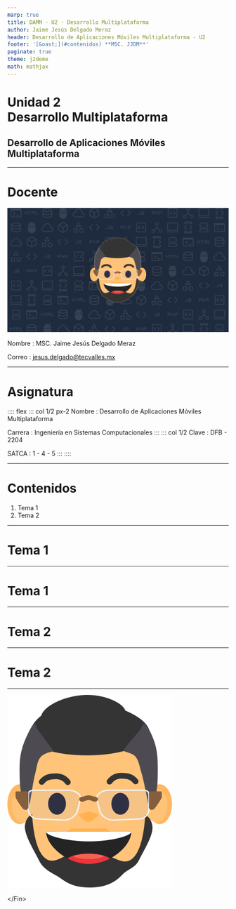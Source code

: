 ```yaml
---
marp: true
title: DAMM - U2 - Desarrollo Multiplataforma
author: Jaime Jesús Delgado Meraz
header: Desarrollo de Aplicaciones Móviles Multiplataforma - U2
footer: '[&oast;](#contenidos) **MSC. JJDM**'
paginate: true
theme: j2deme
math: mathjax
---
```


# Unidad 2 <br> Desarrollo Multiplataforma

## Desarrollo de Aplicaciones Móviles Multiplataforma

---

# Docente

![bg right:40%](../src/assets/banner.png)

Nombre
: MSC. Jaime Jesús Delgado Meraz

Correo
: <jesus.delgado@tecvalles.mx>

---

# Asignatura

:::: flex
::: col 1/2 px-2
Nombre
: Desarrollo de Aplicaciones Móviles Multiplataforma

Carrera
: Ingeniería en Sistemas Computacionales
:::
::: col 1/2
Clave
: DFB - 2204

SATCA
: 1 - 4 - 5
:::
::::

---
<!-- _class: toc -->
# Contenidos

1. Tema 1
2. Tema 2

---
<!-- _class: lead -->
# Tema 1

---

# Tema 1

---
<!-- _class: lead -->
# Tema 2

---

# Tema 2

---

<!-- _class: inverted -->
![bg right w:35%](../src/assets/avatar.png)

<div class="text-center text-middle font-bold font-coding text-8xl mt-10">
  &lt;/Fin&gt;
</div>
